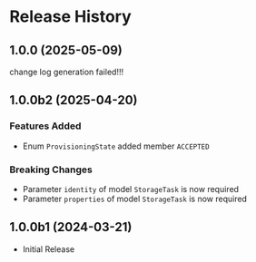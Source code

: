 # Release History

## 1.0.0 (2025-05-09)

change log generation failed!!!

## 1.0.0b2 (2025-04-20)

### Features Added

  - Enum `ProvisioningState` added member `ACCEPTED`

### Breaking Changes

  - Parameter `identity` of model `StorageTask` is now required
  - Parameter `properties` of model `StorageTask` is now required

## 1.0.0b1 (2024-03-21)

* Initial Release
